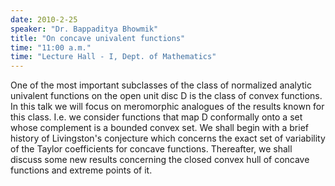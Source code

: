 ```yaml
---
date: 2010-2-25
speaker: "Dr. Bappaditya Bhowmik"
title: "On concave univalent functions"
time: "11:00 a.m." 
time: "Lecture Hall - I, Dept. of Mathematics"
---
```

One of the most important subclasses of the class of normalized
analytic univalent functions on the open unit disc D is the class of
convex functions. In this talk we will focus on meromorphic analogues of
the results known for this class. I.e. we consider functions that map D
conformally onto a set whose complement is a bounded convex set. We shall
begin with a brief history of Livingston's conjecture which concerns the
exact set of variability of the Taylor coefficients for concave functions.
Thereafter, we shall discuss some new results concerning the closed convex
hull of concave functions and extreme points of it.
